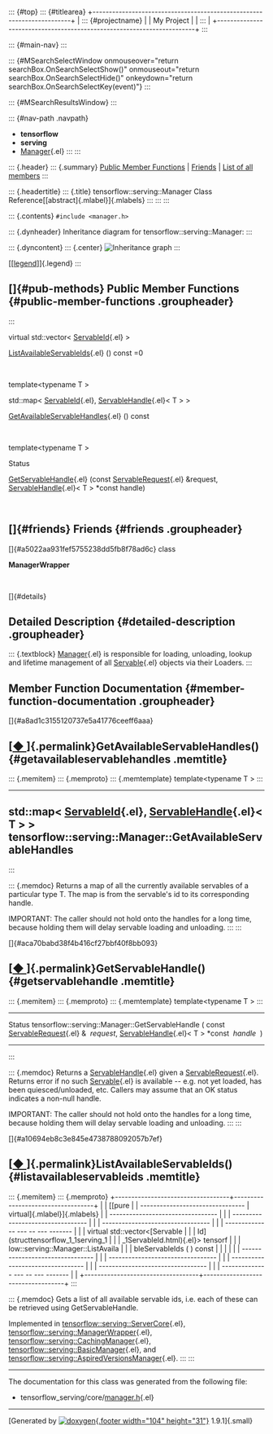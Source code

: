 ::: {#top}
::: {#titlearea}
+-----------------------------------------------------------------------+
| ::: {#projectname}                                                    |
| My Project                                                            |
| :::                                                                   |
+-----------------------------------------------------------------------+
:::

::: {#main-nav}
:::

::: {#MSearchSelectWindow onmouseover="return searchBox.OnSearchSelectShow()" onmouseout="return searchBox.OnSearchSelectHide()" onkeydown="return searchBox.OnSearchSelectKey(event)"}
:::

::: {#MSearchResultsWindow}
:::

::: {#nav-path .navpath}
-   **tensorflow**
-   **serving**
-   [Manager](classtensorflow_1_1serving_1_1Manager.html){.el}
:::
:::

::: {.header}
::: {.summary}
[Public Member Functions](#pub-methods) \| [Friends](#friends) \| [List
of all members](classtensorflow_1_1serving_1_1Manager-members.html)
:::

::: {.headertitle}
::: {.title}
tensorflow::serving::Manager Class
Reference[[abstract]{.mlabel}]{.mlabels}
:::
:::
:::

::: {.contents}
`#include <manager.h>`

::: {.dynheader}
Inheritance diagram for tensorflow::serving::Manager:
:::

::: {.dyncontent}
::: {.center}
![Inheritance
graph](classtensorflow_1_1serving_1_1Manager__inherit__graph.png)
:::

[\[[legend](graph_legend.html)\]]{.legend}
:::

[]{#pub-methods} Public Member Functions {#public-member-functions .groupheader}
----------------------------------------
:::

virtual std::vector\<
[ServableId](structtensorflow_1_1serving_1_1ServableId.html){.el} \> 

[ListAvailableServableIds](classtensorflow_1_1serving_1_1Manager.html#a10694eb8c3e845e4738788092057b7ef){.el}
() const =0

 

template\<typename T \>

std::map\<
[ServableId](structtensorflow_1_1serving_1_1ServableId.html){.el},
[ServableHandle](classtensorflow_1_1serving_1_1ServableHandle.html){.el}\<
T \> \> 

[GetAvailableServableHandles](classtensorflow_1_1serving_1_1Manager.html#a8ad1c3155120737e5a41776ceeff6aaa){.el}
() const

 

template\<typename T \>

Status 

[GetServableHandle](classtensorflow_1_1serving_1_1Manager.html#aca70babd38f4b416cf27bbf40f8bb093){.el}
(const
[ServableRequest](structtensorflow_1_1serving_1_1ServableRequest.html){.el}
&request,
[ServableHandle](classtensorflow_1_1serving_1_1ServableHandle.html){.el}\<
T \> \*const handle)

 

[]{#friends} Friends {#friends .groupheader}
--------------------

[]{#a5022aa931fef5755238dd5fb8f78ad6c} class 

**ManagerWrapper**

 

[]{#details}

Detailed Description {#detailed-description .groupheader}
--------------------

::: {.textblock}
[Manager](classtensorflow_1_1serving_1_1Manager.html){.el} is
responsible for loading, unloading, lookup and lifetime management of
all [Servable](classtensorflow_1_1serving_1_1Servable.html){.el} objects
via their Loaders.
:::

Member Function Documentation {#member-function-documentation .groupheader}
-----------------------------

[]{#a8ad1c3155120737e5a41776ceeff6aaa}

[[◆ ](#a8ad1c3155120737e5a41776ceeff6aaa)]{.permalink}GetAvailableServableHandles() {#getavailableservablehandles .memtitle}
-----------------------------------------------------------------------------------

::: {.memitem}
::: {.memproto}
::: {.memtemplate}
template\<typename T \>
:::

  ----------------------------------------------------------------------------------------------------------------------------------------------------------------------------------------------------------------------------
  std::map\< [ServableId](structtensorflow_1_1serving_1_1ServableId.html){.el}, [ServableHandle](classtensorflow_1_1serving_1_1ServableHandle.html){.el}\< T \> \> tensorflow::serving::Manager::GetAvailableServableHandles
  ----------------------------------------------------------------------------------------------------------------------------------------------------------------------------------------------------------------------------
:::

::: {.memdoc}
Returns a map of all the currently available servables of a particular
type T. The map is from the servable\'s id to its corresponding handle.

IMPORTANT: The caller should not hold onto the handles for a long time,
because holding them will delay servable loading and unloading.
:::
:::

[]{#aca70babd38f4b416cf27bbf40f8bb093}

[[◆ ](#aca70babd38f4b416cf27bbf40f8bb093)]{.permalink}GetServableHandle() {#getservablehandle .memtitle}
-------------------------------------------------------------------------

::: {.memitem}
::: {.memproto}
::: {.memtemplate}
template\<typename T \>
:::

  -------------------------------------------------------- --- ------------------------------------------------------------------------------------------ ------------
  Status tensorflow::serving::Manager::GetServableHandle   (   const [ServableRequest](structtensorflow_1_1serving_1_1ServableRequest.html){.el} &        *request*,
                                                               [ServableHandle](classtensorflow_1_1serving_1_1ServableHandle.html){.el}\< T \> \*const    *handle* 
                                                           )                                                                                              
  -------------------------------------------------------- --- ------------------------------------------------------------------------------------------ ------------
:::

::: {.memdoc}
Returns a
[ServableHandle](classtensorflow_1_1serving_1_1ServableHandle.html){.el}
given a
[ServableRequest](structtensorflow_1_1serving_1_1ServableRequest.html){.el}.
Returns error if no such
[Servable](classtensorflow_1_1serving_1_1Servable.html){.el} is
available -- e.g. not yet loaded, has been quiesced/unloaded, etc.
Callers may assume that an OK status indicates a non-null handle.

IMPORTANT: The caller should not hold onto the handles for a long time,
because holding them will delay servable loading and unloading.
:::
:::

[]{#a10694eb8c3e845e4738788092057b7ef}

[[◆ ](#a10694eb8c3e845e4738788092057b7ef)]{.permalink}ListAvailableServableIds() {#listavailableservableids .memtitle}
--------------------------------------------------------------------------------

::: {.memitem}
::: {.memproto}
+-----------------------------------+-----------------------------------+
|                                   | [[pure                            |
|  -------------------------------- | virtual]{.mlabel}]{.mlabels}      |
| --------------------------------- |                                   |
| --------------------------------- |                                   |
| --------------------------------- |                                   |
| -------------- --- -- --- ------- |                                   |
|   virtual std::vector\<[Servable  |                                   |
| Id](structtensorflow_1_1serving_1 |                                   |
| _1ServableId.html){.el}\> tensorf |                                   |
| low::serving::Manager::ListAvaila |                                   |
| bleServableIds   (      )   const |                                   |
|                                   |                                   |
|  -------------------------------- |                                   |
| --------------------------------- |                                   |
| --------------------------------- |                                   |
| --------------------------------- |                                   |
| -------------- --- -- --- ------- |                                   |
+-----------------------------------+-----------------------------------+
:::

::: {.memdoc}
Gets a list of all available servable ids, i.e. each of these can be
retrieved using GetServableHandle.

Implemented in
[tensorflow::serving::ServerCore](classtensorflow_1_1serving_1_1ServerCore.html#ac88da0268e401fa99bcd074e692ee709){.el},
[tensorflow::serving::ManagerWrapper](classtensorflow_1_1serving_1_1ManagerWrapper.html#a76a6e899de4dfca374b71c4ef415b3d0){.el},
[tensorflow::serving::CachingManager](classtensorflow_1_1serving_1_1CachingManager.html#af7ec61e19bcd1ac85a4c97c32e977ffe){.el},
[tensorflow::serving::BasicManager](classtensorflow_1_1serving_1_1BasicManager.html#a3c004d32952596c1f5759b1cfcc3c639){.el},
and
[tensorflow::serving::AspiredVersionsManager](classtensorflow_1_1serving_1_1AspiredVersionsManager.html#a058a76ee71c52d4a6319f14cd9b2ad69){.el}.
:::
:::

------------------------------------------------------------------------

The documentation for this class was generated from the following file:

-   tensorflow\_serving/core/[manager.h](manager_8h_source.html){.el}

------------------------------------------------------------------------

[Generated by [![doxygen](doxygen.svg){.footer width="104"
height="31"}](https://www.doxygen.org/index.html) 1.9.1]{.small}
